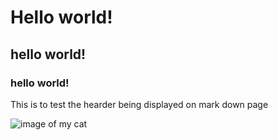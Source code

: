 # Hello world!
## hello world!
### hello world!

This is to test the hearder being displayed on mark down page

![image of my cat](https://octodex.github.com/images/yaktocat.png)
